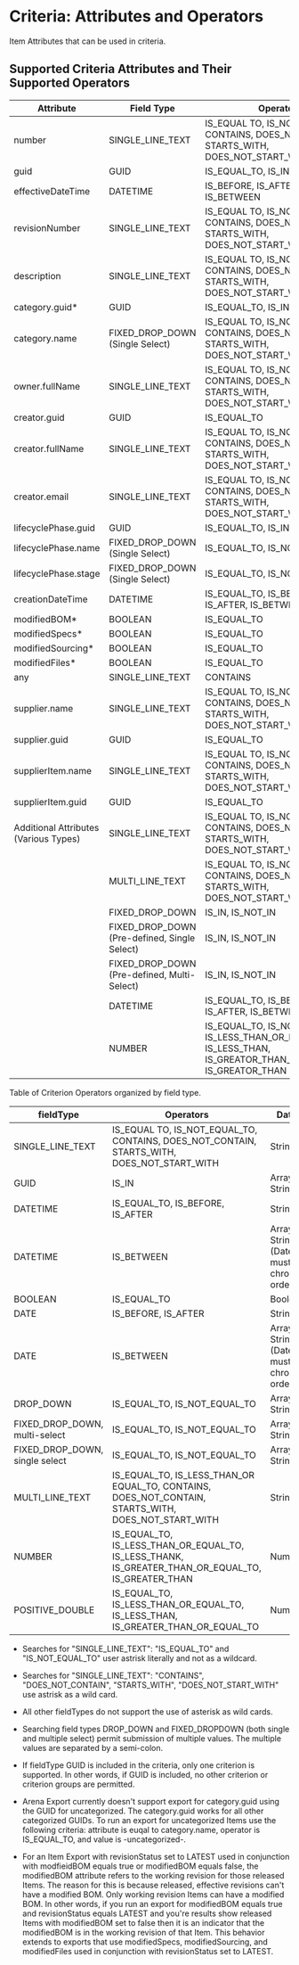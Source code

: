 # Criteria: Attributes and Operators
Item Attributes that can be used in criteria.

## Supported Criteria Attributes and Their Supported Operators

| Attribute  | Field Type  | Operators  |
|  --- |  --- |  --- | 
| number  | SINGLE_LINE_TEXT  | IS_EQUAL TO, IS_NOT_EQUAL_TO, CONTAINS, DOES_NOT_CONTAIN, STARTS_WITH, DOES_NOT_START_WITH  |
| guid  | GUID  | IS_EQUAL_TO, IS_IN  |
| effectiveDateTime  | DATETIME  | IS_BEFORE, IS_AFTER, IS_BETWEEN  |
| revisionNumber  | SINGLE_LINE_TEXT  | IS_EQUAL TO, IS_NOT_EQUAL_TO, CONTAINS, DOES_NOT_CONTAIN, STARTS_WITH, DOES_NOT_START_WITH  |
| description  | SINGLE_LINE_TEXT  | IS_EQUAL TO, IS_NOT_EQUAL_TO, CONTAINS, DOES_NOT_CONTAIN, STARTS_WITH, DOES_NOT_START_WITH  |
| category.guid\*  | GUID  | IS_EQUAL_TO, IS_IN  |
| category.name  | FIXED_DROP_DOWN \(Single Select\)  | IS_EQUAL TO, IS_NOT_EQUAL_TO, CONTAINS, DOES_NOT_CONTAIN, STARTS_WITH, DOES_NOT_START_WITH  |
| owner.fullName  | SINGLE_LINE_TEXT  | IS_EQUAL TO, IS_NOT_EQUAL_TO, CONTAINS, DOES_NOT_CONTAIN, STARTS_WITH, DOES_NOT_START_WITH  |
| creator.guid  | GUID  | IS_EQUAL_TO  |
| creator.fullName  | SINGLE_LINE_TEXT  | IS_EQUAL TO, IS_NOT_EQUAL_TO, CONTAINS, DOES_NOT_CONTAIN, STARTS_WITH, DOES_NOT_START_WITH  |
| creator.email  | SINGLE_LINE_TEXT  | IS_EQUAL TO, IS_NOT_EQUAL_TO, CONTAINS, DOES_NOT_CONTAIN, STARTS_WITH, DOES_NOT_START_WITH  |
| lifecyclePhase.guid  | GUID  | IS_EQUAL_TO, IS_IN  |
| lifecyclePhase.name  | FIXED_DROP_DOWN \(Single Select\)  | IS_EQUAL_TO, IS_NOT_EQUAL_TO  |
| lifecyclePhase.stage  | FIXED_DROP_DOWN \(Single Select\)  | IS_EQUAL_TO, IS_NOT_EQUAL_TO  |
| creationDateTime  | DATETIME  | IS_EQUAL_TO, IS_BEFORE, IS_AFTER, IS_BETWEEN  |
| modifiedBOM\*  | BOOLEAN  | IS_EQUAL_TO  |
| modifiedSpecs\*  | BOOLEAN  | IS_EQUAL_TO  |
| modifiedSourcing\*  | BOOLEAN  | IS_EQUAL_TO  |
| modifiedFiles\*  | BOOLEAN  | IS_EQUAL_TO  |
| any  | SINGLE_LINE_TEXT  | CONTAINS  |
| supplier.name  | SINGLE_LINE_TEXT  | IS_EQUAL TO, IS_NOT_EQUAL_TO, CONTAINS, DOES_NOT_CONTAIN, STARTS_WITH, DOES_NOT_START_WITH  |
| supplier.guid  | GUID  | IS_EQUAL_TO  |
| supplierItem.name  | SINGLE_LINE_TEXT  | IS_EQUAL TO, IS_NOT_EQUAL_TO, CONTAINS, DOES_NOT_CONTAIN, STARTS_WITH, DOES_NOT_START_WITH  |
| supplierItem.guid  | GUID  | IS_EQUAL_TO  |
| Additional Attributes \(Various Types\)  | SINGLE_LINE_TEXT  | IS_EQUAL TO, IS_NOT_EQUAL_TO, CONTAINS, DOES_NOT_CONTAIN, STARTS_WITH, DOES_NOT_START_WITH  |
|   | MULTI_LINE_TEXT  | IS_EQUAL TO, IS_NOT_EQUAL_TO, CONTAINS, DOES_NOT_CONTAIN, STARTS_WITH, DOES_NOT_START_WITH  |
|   | FIXED_DROP_DOWN  | IS_IN, IS_NOT_IN  |
|   | FIXED_DROP_DOWN \(Pre-defined, Single Select\)  | IS_IN, IS_NOT_IN  |
|   | FIXED_DROP_DOWN \(Pre-defined, Multi-Select\)  | IS_IN, IS_NOT_IN  |
|   | DATETIME  | IS_EQUAL_TO, IS_BEFORE, IS_AFTER, IS_BETWEEN  |
|   | NUMBER  | IS_EQUAL_TO, IS_NOT_EQUAL_TO, IS_LESS_THAN_OR_EQUAL_TO, IS_LESS_THAN, IS_GREATOR_THAN_OR_EQUAL_TO, IS_GREATOR_THAN  |

Table of Criterion Operators organized by field type.


| fieldType  | Operators  | Data Type  |
|  --- |  --- |  --- | 
| SINGLE_LINE_TEXT  | IS_EQUAL TO, IS_NOT_EQUAL_TO, CONTAINS, DOES_NOT_CONTAIN, STARTS_WITH, DOES_NOT_START_WITH  | String  |
| GUID  | IS_IN  | Array of Strings  |
| DATETIME  | IS_EQUAL_TO, IS_BEFORE, IS_AFTER  | String \(Date\)  |
| DATETIME  | IS_BETWEEN  | Array of 2 Strings \(Date\). Dates must be in chronological order.  |
| BOOLEAN  | IS_EQUAL_TO  | Boolean  |
| DATE  | IS_BEFORE, IS_AFTER  | String \(Date\)  |
| DATE  | IS_BETWEEN  | Array of 2 Strings \(Date\). Dates must be in chronological order.  |
| DROP_DOWN  | IS_EQUAL_TO, IS_NOT_EQUAL_TO  | Array of Strings  |
| FIXED_DROP_DOWN, multi-select  | IS_EQUAL_TO, IS_NOT_EQUAL_TO  | Array of Strings  |
| FIXED_DROP_DOWN, single select  | IS_EQUAL_TO, IS_NOT_EQUAL_TO  | Array of Strings  |
| MULTI_LINE_TEXT  | IS_EQUAL_TO, IS_LESS_THAN_OR EQUAL_TO, CONTAINS, DOES_NOT_CONTAIN, STARTS_WITH, DOES_NOT_START_WITH  | String  |
| NUMBER  | IS_EQUAL_TO, IS_LESS_THAN_OR_EQUAL_TO, IS_LESS_THANK, IS_GREATER_THAN_OR_EQUAL_TO, IS_GREATER_THAN  | Number  |
| POSITIVE_DOUBLE  | IS_EQUAL_TO, IS_LESS_THAN_OR_EQUAL_TO, IS_LESS_THAN, IS_GREATER_THAN_OR_EQUAL_TO  | Number  |



* Searches for "SINGLE_LINE_TEXT": "IS_EQUAL_TO" and "IS_NOT_EQUAL_TO" user astrisk literally and not as a wildcard.

* Searches for "SINGLE_LINE_TEXT": "CONTAINS", "DOES_NOT_CONTAIN", "STARTS_WITH", "DOES_NOT_START_WITH" use astrisk as a wild card.

* All other fieldTypes do not support the use of asterisk as wild cards.

* Searching field types DROP_DOWN and FIXED_DROPDOWN (both single and multiple select) permit submission of multiple values. The multiple values are separated by a semi-colon.

* If fieldType GUID is included in the criteria, only one criterion is supported. In other words, if GUID is included, no other criterion or criterion groups are permitted.

* Arena Export currently doesn't support export for category.guid using the GUID for uncategorized. The category.guid works for all other categorized GUIDs. To run an export for uncategorized Items use the following criteria: attribute is euqal to category.name, operator is IS_EQUAL_TO, and value is -uncategorized-.

* For an Item Export with revisionStatus set to LATEST used in conjunction with modfieidBOM equals true or modifiedBOM equals false, the modifiedBOM attribute refers to the working revision for  those released Items. The reason for this is because released, effective revisions can't have a modified BOM. Only working revision Items can have a modified BOM. In other words, if you run an export for modifiedBOM equals true and revisionStatus equals LATEST and you're results show released Items with modifiedBOM set to false then it is an indicator that the modifiedBOM is in the working revision of that Item. This behavior extends to exports that use modifiedSpecs, modifiedSourcing, and modifiedFiles used in conjunction with revisionStatus set to LATEST.

